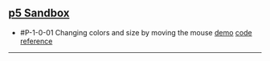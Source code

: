 ## [p5 Sandbox][p5-sandbox]

- \#P-1-0-01 Changing colors and size by moving the mouse [demo][p-1-0-01-demo] [code][p-1-0-01-code] [reference][p-1-0-01-ref]

---

[p5-sandbox]: https://mayognaise.github.io/p5-sandbox
[p-1-0-01-demo]: https://mayognaise.github.io/p5-sandbox/generative-design/p-1-0-01
[p-1-0-01-code]: https://github.com/mayognaise/p5-sandbox/tree/master/docs/generative-design/p-1-0-01
[p-1-0-01-ref]: https://editor.p5js.org/generative-design/sketches/P_1_0_01

